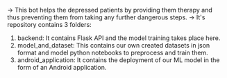 -> This bot helps the depressed patients by providing them therapy and thus preventing them from taking any further dangerous steps.
-> It's repository contains 3 folders:
   1) backend: It contains Flask API and the model training takes place here.
   2) model_and_dataset: This contains our own created datasets in json format and model python notebooks to preprocess and train them.
   3) android_application: It contains the deployment of our ML model in the form of an Android application.
